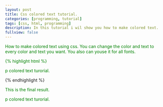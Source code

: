 ```yaml
---
layout: post
title: Css colored text tutorial.
categories: [programming, tutorial]
tags: [css, html, programming]
description: In this tutorial i wil show you how to make colored text.
fullview: false
---
```


How to make colored text using css. You can change the color and text to every color and text you want. You also can youse it for all fonts.

{% highlight html %}
<html>
  <head>
    <style>
      p {
        color: green;
      }
    </style>
  </head>
  
<body>
  <p>p colored text turorial.</p>
</body>
</html>
{% endhighlight %}

This is the final result.

<html>
  <head>
    <style>
      p.color-tutorial {
        color: green;
      }
    </style>
  </head>

<body>
  <p class="color-tutorial">p colored text turorial.</p>
</body>
</html>
